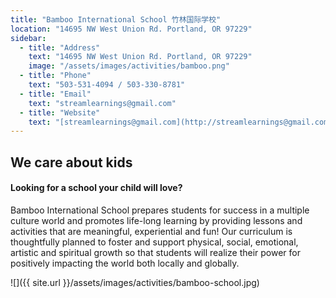 ```yaml
---
title: "Bamboo International School 竹林国际学校"
location: "14695 NW West Union Rd. Portland, OR 97229"
sidebar:
  - title: "Address"
    text: "14695 NW West Union Rd. Portland, OR 97229"
    image: "/assets/images/activities/bamboo.png"
  - title: "Phone"
    text: "503-531-4094 / 503-330-8781"
  - title: "Email"
    text: "streamlearnings@gmail.com"
  - title: "Website"
    text: "[streamlearnings@gmail.com](http://streamlearnings@gmail.com/)"
---
```


## We care about kids

#### Looking for a school your child will love?

Bamboo International School prepares students for success in a multiple culture world and promotes life-long learning by providing lessons and activities that are meaningful, experiential and fun! Our curriculum is thoughtfully planned to foster and support physical, social, emotional, artistic and spiritual growth so that students will realize their power for positively impacting the world both locally and globally.

![]({{ site.url }}/assets/images/activities/bamboo-school.jpg)
